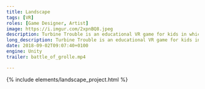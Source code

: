 ```yaml
---
title: Landscape
tags: [VR]
roles: [Game Designer, Artist]
image: https://i.imgur.com/2xpnBQ8.jpeg
description: Turbine Trouble is an educational VR game for kids in which the robot Toby teaches you about tidal energy and underwater pollution.
long_description: Turbine Trouble is an educational VR game for kids in which the robot Toby teaches you about tidal energy and underwater pollution.
date: 2018-09-02T09:07:40+0100
engine: Unity
trailer: battle_of_grolle.mp4

---
```



{% include elements/landscape_project.html %}

